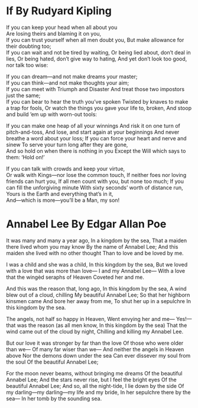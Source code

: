 # If By Rudyard Kipling

If you can keep your head when all about you   
    Are losing theirs and blaming it on you,   
If you can trust yourself when all men doubt you,
    But make allowance for their doubting too;   
If you can wait and not be tired by waiting,
    Or being lied about, don’t deal in lies,
Or being hated, don’t give way to hating,
    And yet don’t look too good, nor talk too wise:

If you can dream—and not make dreams your master;   
    If you can think—and not make thoughts your aim;   
If you can meet with Triumph and Disaster
    And treat those two impostors just the same;   
If you can bear to hear the truth you’ve spoken
    Twisted by knaves to make a trap for fools,
Or watch the things you gave your life to, broken,
    And stoop and build ’em up with worn-out tools:

If you can make one heap of all your winnings
    And risk it on one turn of pitch-and-toss,
And lose, and start again at your beginnings
    And never breathe a word about your loss;
If you can force your heart and nerve and sinew
    To serve your turn long after they are gone,   
And so hold on when there is nothing in you
    Except the Will which says to them: ‘Hold on!’

If you can talk with crowds and keep your virtue,   
    Or walk with Kings—nor lose the common touch,
If neither foes nor loving friends can hurt you,
    If all men count with you, but none too much;
If you can fill the unforgiving minute
    With sixty seconds’ worth of distance run,   
Yours is the Earth and everything that’s in it,   
    And—which is more—you’ll be a Man, my son!

 
#  Annabel Lee By Edgar Allan Poe

It was many and many a year ago,
   In a kingdom by the sea,
That a maiden there lived whom you may know
   By the name of Annabel Lee;
And this maiden she lived with no other thought
   Than to love and be loved by me.

I was a child and she was a child,
   In this kingdom by the sea,
But we loved with a love that was more than love—
   I and my Annabel Lee—
With a love that the wingèd seraphs of Heaven
   Coveted her and me.

And this was the reason that, long ago,
   In this kingdom by the sea,
A wind blew out of a cloud, chilling
   My beautiful Annabel Lee;
So that her highborn kinsmen came
   And bore her away from me,
To shut her up in a sepulchre
   In this kingdom by the sea.

The angels, not half so happy in Heaven,
   Went envying her and me—
Yes!—that was the reason (as all men know,
   In this kingdom by the sea)
That the wind came out of the cloud by night,
   Chilling and killing my Annabel Lee.

But our love it was stronger by far than the love
   Of those who were older than we—
   Of many far wiser than we—
And neither the angels in Heaven above
   Nor the demons down under the sea
Can ever dissever my soul from the soul
   Of the beautiful Annabel Lee;

For the moon never beams, without bringing me dreams
   Of the beautiful Annabel Lee;
And the stars never rise, but I feel the bright eyes
   Of the beautiful Annabel Lee;
And so, all the night-tide, I lie down by the side
   Of my darling—my darling—my life and my bride,
   In her sepulchre there by the sea—
   In her tomb by the sounding sea.

